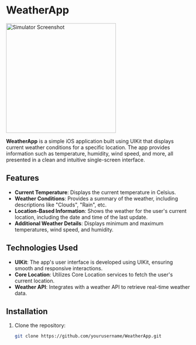 # WeatherApp

<p align="left">
  <img src="https://github.com/user-attachments/assets/c7fb2816-2ec1-458a-bff0-87a6f6911e56" alt="Simulator Screenshot" width="300" />
</p>

**WeatherApp** is a simple iOS application built using UIKit that displays current weather conditions for a specific location. The app provides information such as temperature, humidity, wind speed, and more, all presented in a clean and intuitive single-screen interface.

## Features

- **Current Temperature**: Displays the current temperature in Celsius.
- **Weather Conditions**: Provides a summary of the weather, including descriptions like "Clouds", "Rain", etc.
- **Location-Based Information**: Shows the weather for the user's current location, including the date and time of the last update.
- **Additional Weather Details**: Displays minimum and maximum temperatures, wind speed, and humidity.

## Technologies Used

- **UIKit**: The app's user interface is developed using UIKit, ensuring smooth and responsive interactions.
- **Core Location**: Utilizes Core Location services to fetch the user's current location.
- **Weather API**: Integrates with a weather API to retrieve real-time weather data.

## Installation

1. Clone the repository:
   ```bash
   git clone https://github.com/yourusername/WeatherApp.git
